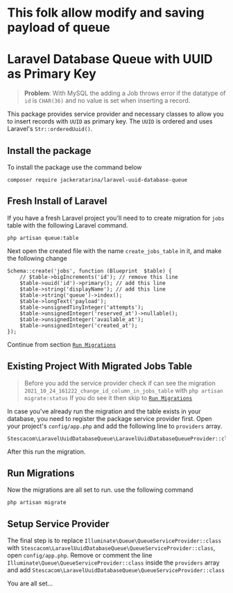 # This folk allow modify and saving payload of queue

# Laravel Database Queue with UUID as Primary Key

> **Problem**: With MySQL the adding a Job throws error if the datatype of `id` is `CHAR(36)` and no value is set when inserting a record.

This package provides service provider and necessary classes to allow you to insert records with `UUID` as primary key. The `UUID` is ordered and uses Laravel's `Str::orderedUuid()`.

## Install the package

To install the package use the command below

    composer require jackeratarina/laravel-uuid-database-queue

## Fresh Install of Laravel

If you have a fresh Laravel project you'll need to to create migration for `jobs` table with the following Laravel command.

    php artisan queue:table

Next open the created file with the name `create_jobs_table` in it, and make the following change

    Schema::create('jobs', function (Blueprint  $table) {
		// $table->bigIncrements('id'); // remove this line
		$table->uuid('id')->primary(); // add this line
		$table->string('displayName'); // add this line
		$table->string('queue')->index();
		$table->longText('payload');
		$table->unsignedTinyInteger('attempts');
		$table->unsignedInteger('reserved_at')->nullable();
		$table->unsignedInteger('available_at');
		$table->unsignedInteger('created_at');
	});

Continue from section [`Run Migrations`](#run-migrations)

## Existing Project With Migrated Jobs Table

> Before you add the service provider check if can see the migration `2021_10_24_161222_change_id_column_in_jobs_table` with
> `php artisan migrate:status`
> If you do see it then skip to [`Run Migrations`](#run-migrations)

In case you've already run the migration and the table exists in your database, you need to register the package service provider first. Open your project's `config/app.php` and add the following line to `providers` array.

    Stescacom\LaravelUuidDatabaseQueue\LaravelUuidDatabaseQueueProvider::class

After this run the migration.

## Run Migrations

Now the migrations are all set to run. use the following command

    php artisan migrate

## Setup Service Provider

The final step is to replace `Illuminate\Queue\QueueServiceProvider::class` with `Stescacom\LaravelUuidDatabaseQueue\QueueServiceProvider::class`, open `config/app.php`. Remove or comment the line `Illuminate\Queue\QueueServiceProvider::class` inside the `providers` array and add `Stescacom\LaravelUuidDatabaseQueue\QueueServiceProvider::class`

You are all set...
